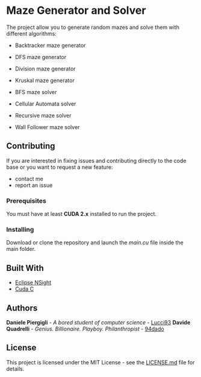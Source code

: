 # Maze Generator and Solver

The project allow you to generate random mazes and solve them with different algorithms:

* Backtracker maze generator
* DFS maze generator
* Division maze generator
* Kruskal maze generator

* BFS maze solver
* Cellular Automata solver
* Recursive maze solver
* Wall Follower maze solver

## Contributing

If you are interested in fixing issues and contributing directly to the code base or you want to request a new feature:

* contact me
* report an issue

### Prerequisites

You must have at least **CUDA 2.x** installed to run the project.

### Installing

Download or clone the repository and launch the *main.cu* file inside the main folder.

## Built With

* [Eclipse NSight](https://developer.nvidia.com/nsight-eclipse-edition)
* [Cuda C](https://developer.nvidia.com/cuda-toolkit)

## Authors

**Daniele Piergigli** - *A bored student of computer science* - [Lucci93](https://github.com/Lucci93)
**Davide Quadrelli** - *Genius. Billionaire. Playboy. Philanthropist* - [94dado](https://github.com/94dado)

## License

This project is licensed under the MIT License - see the [LICENSE.md](LICENSE.md) file for details.